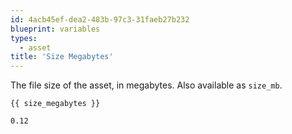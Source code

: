 ```yaml
---
id: 4acb45ef-dea2-483b-97c3-31faeb27b232
blueprint: variables
types:
  - asset
title: 'Size Megabytes'
---
```

The file size of the asset, in megabytes. Also available as `size_mb`.

```
{{ size_megabytes }}
```

``` .language-output
0.12
```
